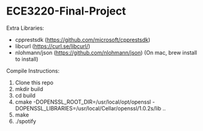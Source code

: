 # ECE3220-Final-Project
Extra Libraries:
- cpprestsdk (https://github.com/microsoft/cpprestsdk)
- libcurl (https://curl.se/libcurl/)
- nlohmann/json (https://github.com/nlohmann/json)
(On mac, brew install to install)

Compile Instructions:
1) Clone this repo
2) mkdir build
3) cd build
4) cmake -DOPENSSL_ROOT_DIR=/usr/local/opt/openssl -DOPENSSL_LIBRARIES=/usr/local/Cellar/openssl/1.0.2s/lib ..
5) make
6) ./spotify
